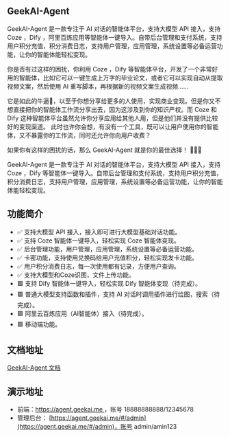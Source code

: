 ## GeekAI-Agent

GeekAI-Agent 是一款专注于 AI 对话的智能体平台，支持大模型 API 接入，支持 Coze ，Dify
，阿里百炼应用等智能体一键导入。自带后台管理和支付系统，支持用户积分充值，积分消费日志，支持用户管理，应用管理，系统设置等必备运营功能，让你的智能体能轻松变现。

你是否有过这样的困扰，你利用 Coze ，Dify 等智能体平台，开发了一个非常好用的智能体，比如它可以一键生成上万字的毕业论文，或者它可以实现自动从提取视频文案，然后使用
AI 重写脚本，再根据新的视频文案生成视频......

它是如此的牛逼💯，以至于你想分享给更多的人使用，实现商业变现。但是你又不想直接把你的智能体工作流分享出去，因为这涉及到你的知识产权。而
Coze 和 Dify 这种智能体平台虽然允许你分享应用给其他人用，但是他们并没有提供比较好的变现渠道。
此时也许你会想，有没有一个工具，既可以让用户使用你的智能体，又不暴露你的工作流，同时还允许你向用户收费？

如果你有这样的困扰的话，那么 GeekAI-Agent 就是你的最佳选择！ 😬🎉💯

GeekAI-Agent 是一款专注于 AI 对话的智能体平台，支持大模型 API 接入，支持 Coze ，Dify
等智能体一键导入。自带后台管理和支付系统，支持用户积分充值，积分消费日志，支持用户管理，应用管理，系统设置等必备运营功能，让你的智能体能轻松变现。

## 功能简介

- ✅ 支持大模型 API 接入，接入即可进行大模型基础对话功能。
- ✅ 支持 Coze 智能体一键导入，轻松实现 Coze 智能体变现。
- ✅ 后台管理功能，用户管理，应用管理，系统设置等必备运营功能。
- ✅ 卡密功能，支持使用兑换码给用户充值积分，轻松实现发卡功能。
- ✅ 用户积分消费日志，每一次使用都有记录，方便用户查询。
- ✅ 支持大模型和Coze识图，文件上传功能。
- 🟩 支持 Dify 智能体一键导入，轻松实现 Dify 智能体变现（待完成）。
- 🟩 普通大模型支持函数和插件，支持 AI 对话时调用插件进行绘图，搜索（待完成）。
- 🟩 阿里云百炼应用（AI智能体）接入（待完成）。
- 🟩 移动端功能。

## 文档地址

[GeekAI-Agent 文档](https://docs.geekai.me/agent/)

## 演示地址

* 前端：[https://agent.geekai.me ](https://agent.geekai.me)，账号 18888888888/12345678  <br />
* 管理后台： [https://agent.geekai.me/#/admin](https://agent.geekai.me/#/admin)，账号 admin/amin123 <br /><br />



